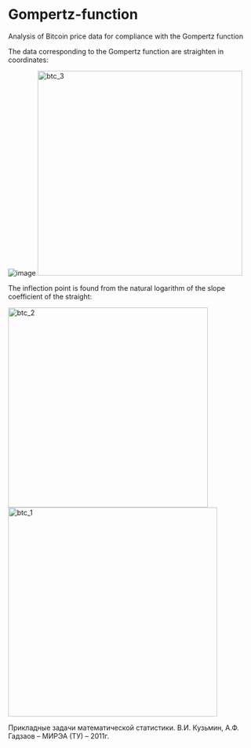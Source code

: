# Gompertz-function
Analysis of Bitcoin price data for compliance with the Gompertz function

The data corresponding to the Gompertz function are straighten in coordinates:

![image](https://user-images.githubusercontent.com/47636259/133411036-48ed5786-369b-4ab2-9692-75c6b73d5e64.png)
<img width="417" alt="btc_3" src="https://user-images.githubusercontent.com/47636259/133412862-4fd1d08a-5c35-4999-b76a-007dc72d3a87.png">

The inflection point is found from the natural logarithm of the slope coefficient of the straight:

<img width="407" alt="btc_2" src="https://user-images.githubusercontent.com/47636259/133412926-c3c74f02-fe9d-4f9b-8dde-c3be698f5be5.png">
<img width="426" alt="btc_1" src="https://user-images.githubusercontent.com/47636259/133412960-2880f7ce-6b2e-471b-92f4-640e8137a943.png">

Прикладные задачи математической статистики. В.И. Кузьмин, А.Ф. Гадзаов – МИРЭА (ТУ) – 2011г.
